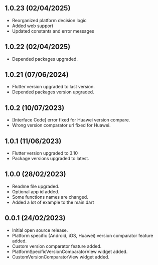 ## 1.0.23 (02/04/2025)

* Reorganized platform decision logic 
* Added web support
* Updated constants and error messages

## 1.0.22 (02/04/2025)

* Depended packages upgraded.

## 1.0.21 (07/06/2024)

* Flutter version upgraded to last version.
* Depended packages version upgraded.

## 1.0.2 (10/07/2023)

* [Interface Code] error fixed for Huawei version compare.
* Wrong version comparator url fixed for Huawei.

## 1.0.1 (11/06/2023)

* Flutter version upgraded to 3.10
* Package versions upgraded to latest.

## 1.0.0 (28/02/2023)

* Readme file upgraded.
* Optional app id added.
* Some functions names are changed.
* Added a lot of example to the main.dart

## 0.0.1 (24/02/2023)

* Initial open source release.
* Platform specific (Android, iOS, Huawei) version comparator feature added.
* Custom version comparator feature added.
* PlatformSpecificVersionComparatorView widget added.
* CustomVersionComparatorView widget added.